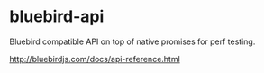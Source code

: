 # bluebird-api
Bluebird compatible API on top of native promises for perf testing.


http://bluebirdjs.com/docs/api-reference.html
